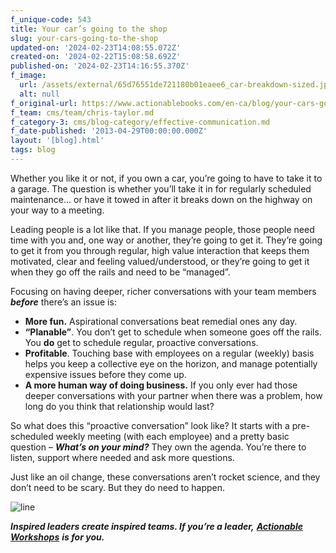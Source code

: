 ```yaml
---
f_unique-code: 543
title: Your car’s going to the shop
slug: your-cars-going-to-the-shop
updated-on: '2024-02-23T14:08:55.072Z'
created-on: '2024-02-22T15:08:58.692Z'
published-on: '2024-02-23T14:16:55.370Z'
f_image:
  url: /assets/external/65d76551de721180b01eaee6_car-breakdown-sized.jpeg
  alt: null
f_original-url: https://www.actionablebooks.com/en-ca/blog/your-cars-going-to-the-shop/
f_team: cms/team/chris-taylor.md
f_category-3: cms/blog-category/effective-communication.md
f_date-published: '2013-04-29T00:00:00.000Z'
layout: '[blog].html'
tags: blog
---
```


Whether you like it or not, if you own a car, you’re going to have to take it to a garage. The question is whether you’ll take it in for regularly scheduled maintenance… or have it towed in after it breaks down on the highway on your way to a meeting.

Leading people is a lot like that. If you manage people, those people need time with you and, one way or another, they’re going to get it. They’re going to get it from you through regular, high value interaction that keeps them motivated, clear and feeling valued/understood, or they’re going to get it when they go off the rails and need to be “managed”.

Focusing on having deeper, richer conversations with your team members **_before_** there’s an issue is:

*   **More fun.** Aspirational conversations beat remedial ones any day.
*   **“Planable”**. You don’t get to schedule when someone goes off the rails. You **do** get to schedule regular, proactive conversations.
*   **Profitable**. Touching base with employees on a regular (weekly) basis helps you keep a collective eye on the horizon, and manage potentially expensive issues before they come up.
*   **A more human way of doing business.** If you only ever had those deeper conversations with your partner when there was a problem, how long do you think that relationship would last?

So what does this “proactive conversation” look like? It starts with a pre-scheduled weekly meeting (with each employee) and a pretty basic question – **_What’s on your mind?_** They own the agenda. You’re there to listen, support where needed and ask more questions.

Just like an oil change, these conversations aren’t rocket science, and they don’t need to be scary. But they do need to happen.  

![line](/assets/external/65d35b91efc29b915260f547_line.jpeg)

**_Inspired leaders create inspired teams. If you’re a leader,_** [**_Actionable Workshops_**](https://www.actionablebooks.com/workshops/) **_is for you._**
